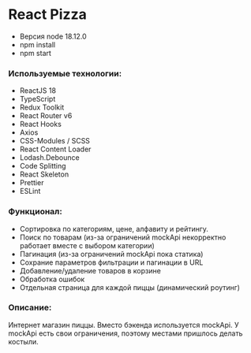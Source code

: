 # React Pizza

- Версия node 18.12.0
- npm install
- npm start

### Используемые технологии:

- ReactJS 18
- TypeScript
- Redux Toolkit
- React Router v6
- React Hooks
- Axios
- CSS-Modules / SCSS
- React Content Loader
- Lodash.Debounce
- Code Splitting
- React Skeleton
- Prettier
- ESLint

### Функционал:

- Сортировка по категориям, цене, алфавиту и рейтингу.
- Поиск по товарам (из-за ограничений mockApi некорректно работает вместе с выбором категории)
- Пагинация (из-за ограничений mockApi пока статика)
- Сохрание параметров фильтрации и пагинации в URL
- Добавление/удаление товаров в корзине
- Обработка ошибок
- Отдельная страница для каждой пиццы (динамический роутинг)

### Описание:

Интернет магазин пиццы. Вместо бэкенда используется mockApi. У mockApi есть свои ограничения, поэтому местами пришлось делать костыли.
